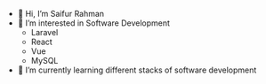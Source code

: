 - 👋 Hi, I’m Saifur Rahman
- 👀 I’m interested in Software Development
  - Laravel
  - React
  - Vue
  - MySQL   
- 🌱 I’m currently learning different stacks of software development


<!---

- 👋 Hi, I’m @saifurrahman1193
- 👀 I’m interested in Software Development
- 🌱 I’m currently learning ...
- 💞️ I’m looking to collaborate on ...
- 📫 How to reach me ...
saifurrahman1193/saifurrahman1193 is a ✨ special ✨ repository because its `README.md` (this file) appears on your GitHub profile.
You can click the Preview link to take a look at your changes.
--->
